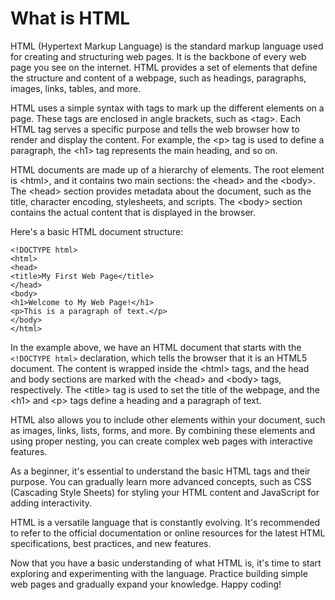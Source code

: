 

# What is HTML

HTML (Hypertext Markup Language) is the standard markup language used for creating and structuring web pages. It is the backbone of every web page you see on the internet. HTML provides a set of elements that define the structure and content of a webpage, such as headings, paragraphs, images, links, tables, and more.

HTML uses a simple syntax with tags to mark up the different elements on a page. These tags are enclosed in angle brackets, such as \<tag>. Each HTML tag serves a specific purpose and tells the web browser how to render and display the content. For example, the \<p> tag is used to define a paragraph, the \<h1> tag represents the main heading, and so on.

HTML documents are made up of a hierarchy of elements. The root element is \<html>, and it contains two main sections: the \<head> and the \<body>. The \<head> section provides metadata about the document, such as the title, character encoding, stylesheets, and scripts. The \<body> section contains the actual content that is displayed in the browser.

Here's a basic HTML document structure:

```
<!DOCTYPE html>
<html>
<head>
<title>My First Web Page</title>
</head>
<body>
<h1>Welcome to My Web Page!</h1>
<p>This is a paragraph of text.</p>
</body>
</html>
```

In the example above, we have an HTML document that starts with the `<!DOCTYPE html>` declaration, which tells the browser that it is an HTML5 document. The content is wrapped inside the \<html> tags, and the head and body sections are marked with the \<head> and \<body> tags, respectively. The \<title> tag is used to set the title of the webpage, and the \<h1> and \<p> tags define a heading and a paragraph of text.

HTML also allows you to include other elements within your document, such as images, links, lists, forms, and more. By combining these elements and using proper nesting, you can create complex web pages with interactive features.

As a beginner, it's essential to understand the basic HTML tags and their purpose. You can gradually learn more advanced concepts, such as CSS (Cascading Style Sheets) for styling your HTML content and JavaScript for adding interactivity.

HTML is a versatile language that is constantly evolving. It's recommended to refer to the official documentation or online resources for the latest HTML specifications, best practices, and new features.

Now that you have a basic understanding of what HTML is, it's time to start exploring and experimenting with the language. Practice building simple web pages and gradually expand your knowledge. Happy coding!
